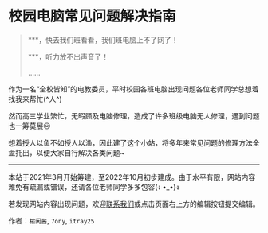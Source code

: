 # 校园电脑常见问题解决指南

> ***，快去我们班看看，我们班电脑上不了网了！
>
> ***，听力放不出声音了！
>
> ……

作为一名“全校皆知”的电教委员，平时校园各班电脑出现问题各位老师同学总想着找我来帮忙(\^人\^)

然而高三学业繁忙，无暇顾及电脑修理，造成了许多班级电脑无人修理，遇到问题也一筹莫展😥

想着授人以鱼不如授人以渔，因此建了这个小站，将多年来常见问题的修理方法全盘托出，以便大家自行解决各类问题~

---

本站于2021年3月开始筹建，至2022年10月初步建成。由于水平有限，网站内容难免有疏漏或错误，还请各位老师同学多多包容(ง •_•)ง

若发现网站内容出现问题，欢迎[联系我们](/start/contact)或点击页面右上方的编辑按钮提交编辑。

作者：`榆闲酱`, `7ony`, `itray25`
